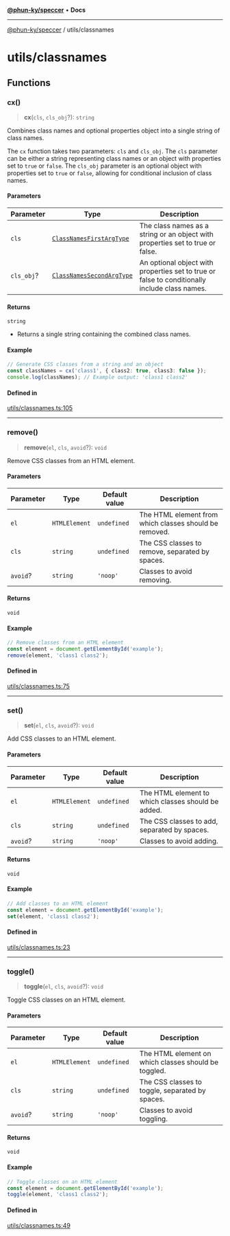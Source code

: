 [**@phun-ky/speccer**](../README.md) • **Docs**

***

[@phun-ky/speccer](../README.md) / utils/classnames

# utils/classnames

## Functions

### cx()

> **cx**(`cls`, `cls_obj`?): `string`

Combines class names and optional properties object into a single string of class names.

The `cx` function takes two parameters: `cls` and `cls_obj`.
The `cls` parameter can be either a string representing class names or an object with
properties set to `true` or `false`. The `cls_obj` parameter is an optional object with
 properties set to `true` or `false`, allowing for conditional inclusion of class names.

#### Parameters

| Parameter | Type | Description |
| ------ | ------ | ------ |
| `cls` | [`ClassNamesFirstArgType`](../types/interfaces/classnames.md#classnamesfirstargtype) | The class names as a string or an object with properties set to true or false. |
| `cls_obj`? | [`ClassNamesSecondArgType`](../types/interfaces/classnames.md#classnamessecondargtype) | An optional object with properties set to true or false to conditionally include class names. |

#### Returns

`string`

- Returns a single string containing the combined class names.

#### Example

```ts
// Generate CSS classes from a string and an object
const classNames = cx('class1', { class2: true, class3: false });
console.log(classNames); // Example output: 'class1 class2'
```

#### Defined in

[utils/classnames.ts:105](https://github.com/phun-ky/speccer/blob/main/src/utils/classnames.ts#L105)

***

### remove()

> **remove**(`el`, `cls`, `avoid`?): `void`

Remove CSS classes from an HTML element.

#### Parameters

| Parameter | Type | Default value | Description |
| ------ | ------ | ------ | ------ |
| `el` | `HTMLElement` | `undefined` | The HTML element from which classes should be removed. |
| `cls` | `string` | `undefined` | The CSS classes to remove, separated by spaces. |
| `avoid`? | `string` | `'noop'` | Classes to avoid removing. |

#### Returns

`void`

#### Example

```ts
// Remove classes from an HTML element
const element = document.getElementById('example');
remove(element, 'class1 class2');
```

#### Defined in

[utils/classnames.ts:75](https://github.com/phun-ky/speccer/blob/main/src/utils/classnames.ts#L75)

***

### set()

> **set**(`el`, `cls`, `avoid`?): `void`

Add CSS classes to an HTML element.

#### Parameters

| Parameter | Type | Default value | Description |
| ------ | ------ | ------ | ------ |
| `el` | `HTMLElement` | `undefined` | The HTML element to which classes should be added. |
| `cls` | `string` | `undefined` | The CSS classes to add, separated by spaces. |
| `avoid`? | `string` | `'noop'` | Classes to avoid adding. |

#### Returns

`void`

#### Example

```ts
// Add classes to an HTML element
const element = document.getElementById('example');
set(element, 'class1 class2');
```

#### Defined in

[utils/classnames.ts:23](https://github.com/phun-ky/speccer/blob/main/src/utils/classnames.ts#L23)

***

### toggle()

> **toggle**(`el`, `cls`, `avoid`?): `void`

Toggle CSS classes on an HTML element.

#### Parameters

| Parameter | Type | Default value | Description |
| ------ | ------ | ------ | ------ |
| `el` | `HTMLElement` | `undefined` | The HTML element on which classes should be toggled. |
| `cls` | `string` | `undefined` | The CSS classes to toggle, separated by spaces. |
| `avoid`? | `string` | `'noop'` | Classes to avoid toggling. |

#### Returns

`void`

#### Example

```ts
// Toggle classes on an HTML element
const element = document.getElementById('example');
toggle(element, 'class1 class2');
```

#### Defined in

[utils/classnames.ts:49](https://github.com/phun-ky/speccer/blob/main/src/utils/classnames.ts#L49)
